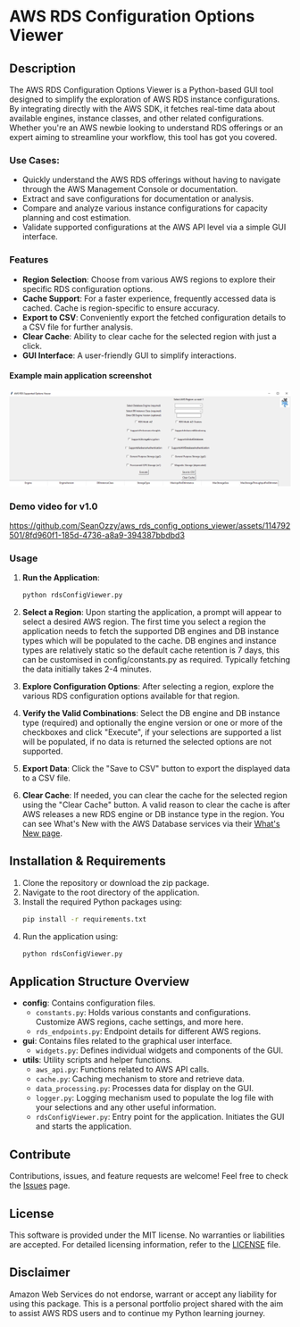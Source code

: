 # AWS RDS Configuration Options Viewer

## Description
The AWS RDS Configuration Options Viewer is a Python-based GUI tool designed to simplify the exploration of AWS RDS instance configurations. By integrating directly with the AWS SDK, it fetches real-time data about available engines, instance classes, and other related configurations. Whether you're an AWS newbie looking to understand RDS offerings or an expert aiming to streamline your workflow, this tool has got you covered.

### Use Cases:
- Quickly understand the AWS RDS offerings without having to navigate through the AWS Management Console or documentation.
- Extract and save configurations for documentation or analysis.
- Compare and analyze various instance configurations for capacity planning and cost estimation.
- Validate supported configurations at the AWS API level via a simple GUI interface.

### Features

- **Region Selection**: Choose from various AWS regions to explore their specific RDS configuration options.
- **Cache Support**: For a faster experience, frequently accessed data is cached. Cache is region-specific to ensure accuracy.
- **Export to CSV**: Conveniently export the fetched configuration details to a CSV file for further analysis.
- **Clear Cache**: Ability to clear cache for the selected region with just a click.
- **GUI Interface**: A user-friendly GUI to simplify interactions.

#### Example main application screenshot
![Main application Window](examples/screenshots/main_application_ss_v1.PNG)

### Demo video for v1.0

https://github.com/SeanOzzy/aws_rds_config_options_viewer/assets/114792501/8fd960f1-185d-4736-a8a9-394387bbdbd3

### Usage

1. **Run the Application**:
   ```sh
   python rdsConfigViewer.py
   ```

2. **Select a Region**: Upon starting the application, a prompt will appear to select a desired AWS region. The first time you select a region the application needs to fetch the supported DB engines and DB instance types which will be populated to the cache. DB engines and instance types are relatively static so the default cache retention is 7 days, this can be customised in config/constants.py as required. Typically fetching the data initially takes 2-4 minutes.

3. **Explore Configuration Options**: After selecting a region, explore the various RDS configuration options available for that region.

4. **Verify the Valid Combinations**: Select the DB engine and DB instance type (required) and optionally the engine version or one or more of the checkboxes and click "Execute", if your selections are supported a list will be populated, if no data is returned the selected options are not supported.

5. **Export Data**: Click the "Save to CSV" button to export the displayed data to a CSV file.

6. **Clear Cache**: If needed, you can clear the cache for the selected region using the "Clear Cache" button. A valid reason to clear the cache is after AWS releases a new RDS engine or DB instance type in the region. You can see What's New with the AWS Database services via their [What's New page](https://aws.amazon.com/about-aws/whats-new/database/?whats-new-content.sort-by=item.additionalFields.postDateTime&whats-new-content.sort-order=desc&awsf.whats-new-products=*all).

## Installation & Requirements

1. Clone the repository or download the zip package.
2. Navigate to the root directory of the application.
3. Install the required Python packages using:
    ```bash
    pip install -r requirements.txt
    ```
4. Run the application using:
    ```bash
    python rdsConfigViewer.py
    ```

## Application Structure Overview

- **config**: Contains configuration files.
    - `constants.py`: Holds various constants and configurations. Customize AWS regions, cache settings, and more here.
    - `rds_endpoints.py`: Endpoint details for different AWS regions.
- **gui**: Contains files related to the graphical user interface.
    - `widgets.py`: Defines individual widgets and components of the GUI.
- **utils**: Utility scripts and helper functions.
    - `aws_api.py`: Functions related to AWS API calls.
    - `cache.py`: Caching mechanism to store and retrieve data.
    - `data_processing.py`: Processes data for display on the GUI.
    - `logger.py`: Logging mechanism used to populate the log file with your selections and any other useful information.
    - `rdsConfigViewer.py`: Entry point for the application. Initiates the GUI and starts the application.

## Contribute

Contributions, issues, and feature requests are welcome! Feel free to check the [Issues](https://github.com/SeanOzzy/aws_rds_config_options_viewer/issues) page.

## License

This software is provided under the MIT license. No warranties or liabilities are accepted. For detailed licensing information, refer to the [LICENSE](LICENSE) file.

## Disclaimer
Amazon Web Services do not endorse, warrant or accept any liability for using this package. This is a personal portfolio project shared with the aim to assist AWS RDS users and to continue my Python learning journey.

